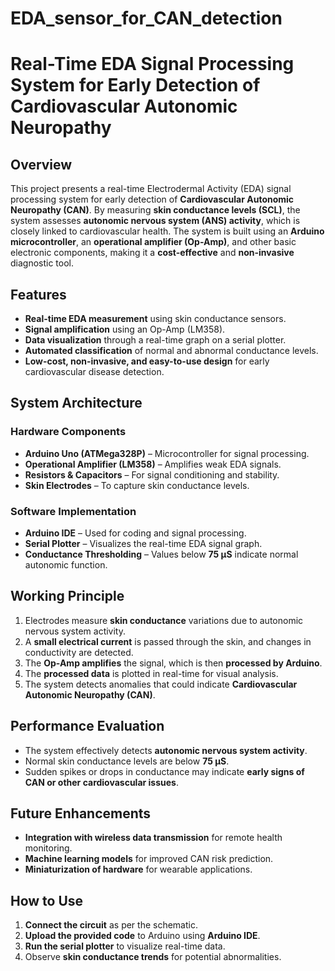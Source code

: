 # EDA_sensor_for_CAN_detection
# Real-Time EDA Signal Processing System for Early Detection of Cardiovascular Autonomic Neuropathy

## Overview  
This project presents a real-time Electrodermal Activity (EDA) signal processing system for early detection of **Cardiovascular Autonomic Neuropathy (CAN)**. By measuring **skin conductance levels (SCL)**, the system assesses **autonomic nervous system (ANS) activity**, which is closely linked to cardiovascular health. The system is built using an **Arduino microcontroller**, an **operational amplifier (Op-Amp)**, and other basic electronic components, making it a **cost-effective** and **non-invasive** diagnostic tool.

## Features  
- **Real-time EDA measurement** using skin conductance sensors.  
- **Signal amplification** using an Op-Amp (LM358).  
- **Data visualization** through a real-time graph on a serial plotter.  
- **Automated classification** of normal and abnormal conductance levels.  
- **Low-cost, non-invasive, and easy-to-use design** for early cardiovascular disease detection.  

## System Architecture  
### Hardware Components  
- **Arduino Uno (ATMega328P)** – Microcontroller for signal processing.  
- **Operational Amplifier (LM358)** – Amplifies weak EDA signals.  
- **Resistors & Capacitors** – For signal conditioning and stability.  
- **Skin Electrodes** – To capture skin conductance levels.  

### Software Implementation  
- **Arduino IDE** – Used for coding and signal processing.  
- **Serial Plotter** – Visualizes the real-time EDA signal graph.  
- **Conductance Thresholding** – Values below **75 µS** indicate normal autonomic function.  

## Working Principle  
1. Electrodes measure **skin conductance** variations due to autonomic nervous system activity.  
2. A **small electrical current** is passed through the skin, and changes in conductivity are detected.  
3. The **Op-Amp amplifies** the signal, which is then **processed by Arduino**.  
4. The **processed data** is plotted in real-time for visual analysis.  
5. The system detects anomalies that could indicate **Cardiovascular Autonomic Neuropathy (CAN)**.  

## Performance Evaluation  
- The system effectively detects **autonomic nervous system activity**.  
- Normal skin conductance levels are below **75 µS**.  
- Sudden spikes or drops in conductance may indicate **early signs of CAN or other cardiovascular issues**.  

## Future Enhancements  
- **Integration with wireless data transmission** for remote health monitoring.  
- **Machine learning models** for improved CAN risk prediction.  
- **Miniaturization of hardware** for wearable applications.  

## How to Use  
1. **Connect the circuit** as per the schematic.  
2. **Upload the provided code** to Arduino using **Arduino IDE**.  
3. **Run the serial plotter** to visualize real-time data.  
4. Observe **skin conductance trends** for potential abnormalities.  

